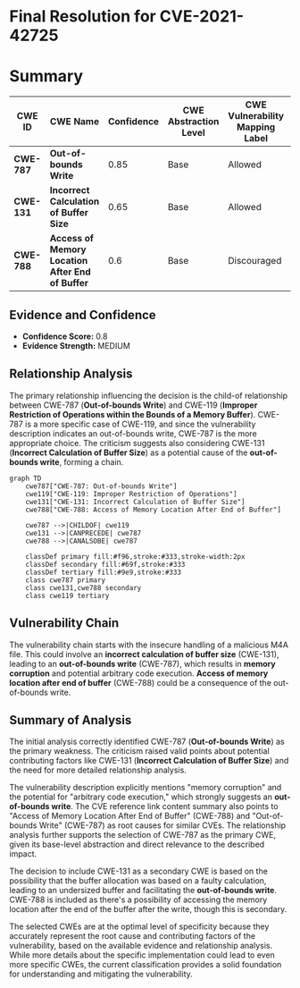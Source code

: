 # Final Resolution for CVE-2021-42725

# Summary
| CWE ID | CWE Name | Confidence | CWE Abstraction Level | CWE Vulnerability Mapping Label | CWE-Vulnerability Mapping Notes |
|---|---|---|---|---|---|
| **CWE-787** | **Out-of-bounds Write** | 0.85 | Base | Allowed | Primary CWE |
| **CWE-131** | **Incorrect Calculation of Buffer Size** | 0.65 | Base | Allowed | Secondary Candidate |
| **CWE-788** | **Access of Memory Location After End of Buffer** | 0.6 | Base | Discouraged | Secondary Candidate |

## Evidence and Confidence

*   **Confidence Score:** 0.8
*   **Evidence Strength:** MEDIUM

## Relationship Analysis
The primary relationship influencing the decision is the child-of relationship between CWE-787 (**Out-of-bounds Write**) and CWE-119 (**Improper Restriction of Operations within the Bounds of a Memory Buffer**). CWE-787 is a more specific case of CWE-119, and since the vulnerability description indicates an out-of-bounds write, CWE-787 is the more appropriate choice. The criticism suggests also considering CWE-131 (**Incorrect Calculation of Buffer Size**) as a potential cause of the **out-of-bounds write**, forming a chain.

```mermaid
graph TD
    cwe787["CWE-787: Out-of-bounds Write"]
    cwe119["CWE-119: Improper Restriction of Operations"]
    cwe131["CWE-131: Incorrect Calculation of Buffer Size"]
    cwe788["CWE-788: Access of Memory Location After End of Buffer"]
    
    cwe787 -->|CHILDOF| cwe119
    cwe131 -->|CANPRECEDE| cwe787
    cwe788 -->|CANALSOBE| cwe787
    
    classDef primary fill:#f96,stroke:#333,stroke-width:2px
    classDef secondary fill:#69f,stroke:#333
    classDef tertiary fill:#9e9,stroke:#333
    class cwe787 primary
    class cwe131,cwe788 secondary
    class cwe119 tertiary
```

## Vulnerability Chain
The vulnerability chain starts with the insecure handling of a malicious M4A file. This could involve an **incorrect calculation of buffer size** (CWE-131), leading to an **out-of-bounds write** (CWE-787), which results in **memory corruption** and potential arbitrary code execution. **Access of memory location after end of buffer** (CWE-788) could be a consequence of the out-of-bounds write.

## Summary of Analysis
The initial analysis correctly identified CWE-787 (**Out-of-bounds Write**) as the primary weakness. The criticism raised valid points about potential contributing factors like CWE-131 (**Incorrect Calculation of Buffer Size**) and the need for more detailed relationship analysis.

The vulnerability description explicitly mentions "memory corruption" and the potential for "arbitrary code execution," which strongly suggests an **out-of-bounds write**. The CVE reference link content summary also points to "Access of Memory Location After End of Buffer" (CWE-788) and "Out-of-bounds Write" (CWE-787) as root causes for similar CVEs. The relationship analysis further supports the selection of CWE-787 as the primary CWE, given its base-level abstraction and direct relevance to the described impact.

The decision to include CWE-131 as a secondary CWE is based on the possibility that the buffer allocation was based on a faulty calculation, leading to an undersized buffer and facilitating the **out-of-bounds write**. CWE-788 is included as there's a possibility of accessing the memory location after the end of the buffer after the write, though this is secondary.

The selected CWEs are at the optimal level of specificity because they accurately represent the root cause and contributing factors of the vulnerability, based on the available evidence and relationship analysis. While more details about the specific implementation could lead to even more specific CWEs, the current classification provides a solid foundation for understanding and mitigating the vulnerability.